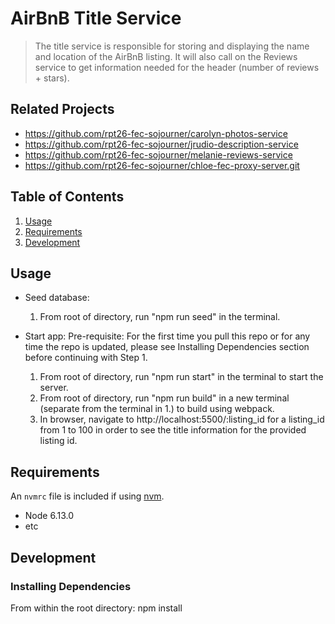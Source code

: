 # AirBnB Title Service

> The title service is responsible for storing and displaying the name and location of the AirBnB listing. It will also call on the Reviews service to get information needed for the header (number of reviews + stars).

## Related Projects

  - https://github.com/rpt26-fec-sojourner/carolyn-photos-service
  - https://github.com/rpt26-fec-sojourner/jrudio-description-service
  - https://github.com/rpt26-fec-sojourner/melanie-reviews-service
  - https://github.com/rpt26-fec-sojourner/chloe-fec-proxy-server.git

## Table of Contents

1. [Usage](#Usage)
2. [Requirements](#requirements)
3. [Development](#development)

## Usage

- Seed database:
  1. From root of directory, run "npm run seed" in the terminal.

- Start app:
  Pre-requisite: For the first time you pull this repo or for any time the repo is updated, please see Installing Dependencies section before continuing with Step 1.
  1. From root of directory, run "npm run start" in the terminal to start the server.
  2. From root of directory, run "npm run build" in a new terminal (separate from the terminal in 1.) to build using webpack.
  3. In browser, navigate to http://localhost:5500/:listing_id for a listing_id from 1 to 100 in order to see the title information for the provided listing id.

## Requirements

An `nvmrc` file is included if using [nvm](https://github.com/creationix/nvm).

- Node 6.13.0
- etc

## Development

### Installing Dependencies

From within the root directory:
npm install
